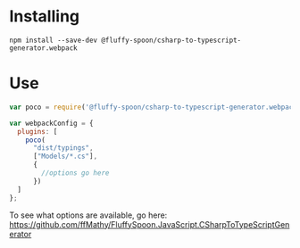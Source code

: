 # Installing
```shell
npm install --save-dev @fluffy-spoon/csharp-to-typescript-generator.webpack
```

# Use
```javascript
var poco = require('@fluffy-spoon/csharp-to-typescript-generator.webpack');

var webpackConfig = {
  plugins: [
    poco(
      "dist/typings",
      ["Models/*.cs"],
      {
        //options go here
      })
  ]
};
```

To see what options are available, go here: https://github.com/ffMathy/FluffySpoon.JavaScript.CSharpToTypeScriptGenerator
